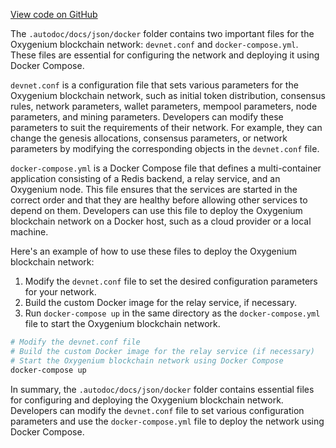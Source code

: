 [View code on GitHub](https://github.com/oxygenium/oxygenium-web3/.autodoc/docs/json/docker)

The `.autodoc/docs/json/docker` folder contains two important files for the Oxygenium blockchain network: `devnet.conf` and `docker-compose.yml`. These files are essential for configuring the network and deploying it using Docker Compose.

`devnet.conf` is a configuration file that sets various parameters for the Oxygenium blockchain network, such as initial token distribution, consensus rules, network parameters, wallet parameters, mempool parameters, node parameters, and mining parameters. Developers can modify these parameters to suit the requirements of their network. For example, they can change the genesis allocations, consensus parameters, or network parameters by modifying the corresponding objects in the `devnet.conf` file.

`docker-compose.yml` is a Docker Compose file that defines a multi-container application consisting of a Redis backend, a relay service, and an Oxygenium node. This file ensures that the services are started in the correct order and that they are healthy before allowing other services to depend on them. Developers can use this file to deploy the Oxygenium blockchain network on a Docker host, such as a cloud provider or a local machine.

Here's an example of how to use these files to deploy the Oxygenium blockchain network:

1. Modify the `devnet.conf` file to set the desired configuration parameters for your network.
2. Build the custom Docker image for the relay service, if necessary.
3. Run `docker-compose up` in the same directory as the `docker-compose.yml` file to start the Oxygenium blockchain network.

```bash
# Modify the devnet.conf file
# Build the custom Docker image for the relay service (if necessary)
# Start the Oxygenium blockchain network using Docker Compose
docker-compose up
```

In summary, the `.autodoc/docs/json/docker` folder contains essential files for configuring and deploying the Oxygenium blockchain network. Developers can modify the `devnet.conf` file to set various configuration parameters and use the `docker-compose.yml` file to deploy the network using Docker Compose.

